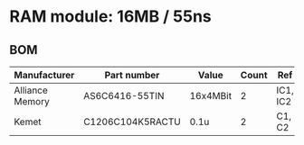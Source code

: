 
# RAM module: 16MB / 55ns


## BOM

| Manufacturer          | Part number                 | Value       | Count | Ref                                   |
|-----------------------|-----------------------------|-------------|-------|---------------------------------------|
| Alliance Memory       | AS6C6416-55TIN              | 16x4MBit    | 2     | IC1, IC2                              |
| Kemet                 | C1206C104K5RACTU            | 0.1u        | 2     | C1, C2                                |



